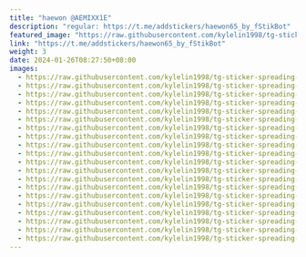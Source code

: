 ```yaml
---
title: "haewon @AEMIXX1E"
description: "regular: https://t.me/addstickers/haewon65_by_fStikBot"
featured_image: "https://raw.githubusercontent.com/kylelin1998/tg-sticker-spreading-worldwide-images/main/img/1f30c2d5-423a-4975-9f6d-5bd8d92808c4.jpg"
link: "https://t.me/addstickers/haewon65_by_fStikBot"
weight: 3
date: 2024-01-26T08:27:50+08:00
images:
  - https://raw.githubusercontent.com/kylelin1998/tg-sticker-spreading-worldwide-images/main/img/1f30c2d5-423a-4975-9f6d-5bd8d92808c4.jpg
  - https://raw.githubusercontent.com/kylelin1998/tg-sticker-spreading-worldwide-images/main/img/95dce6e6-b052-4e99-870e-7fd9672ef7d8.jpg
  - https://raw.githubusercontent.com/kylelin1998/tg-sticker-spreading-worldwide-images/main/img/df08c5a2-8199-46ce-9872-42ec597e4bad.jpg
  - https://raw.githubusercontent.com/kylelin1998/tg-sticker-spreading-worldwide-images/main/img/a99d2ec5-9cac-4435-a9c8-a824e18c6ab2.jpg
  - https://raw.githubusercontent.com/kylelin1998/tg-sticker-spreading-worldwide-images/main/img/8f6489d5-ede5-421e-b608-d984b6ec9945.jpg
  - https://raw.githubusercontent.com/kylelin1998/tg-sticker-spreading-worldwide-images/main/img/d0a7e65d-9144-4a34-bf04-5fde7fed0389.jpg
  - https://raw.githubusercontent.com/kylelin1998/tg-sticker-spreading-worldwide-images/main/img/d998c510-18d6-4469-aae9-ebdd9139d139.jpg
  - https://raw.githubusercontent.com/kylelin1998/tg-sticker-spreading-worldwide-images/main/img/9e4929b7-2dfe-4664-bf39-719df902a6cb.jpg
  - https://raw.githubusercontent.com/kylelin1998/tg-sticker-spreading-worldwide-images/main/img/0cdb2b5f-4759-44fd-8bea-e71f3ef762f3.jpg
  - https://raw.githubusercontent.com/kylelin1998/tg-sticker-spreading-worldwide-images/main/img/53a77888-8b6f-47de-8ec8-d3086532b918.jpg
  - https://raw.githubusercontent.com/kylelin1998/tg-sticker-spreading-worldwide-images/main/img/54b2f997-448f-4932-9f8e-06891c3f9f2e.jpg
  - https://raw.githubusercontent.com/kylelin1998/tg-sticker-spreading-worldwide-images/main/img/b50767f0-ced1-4a6c-89b9-476c9b6fe3ae.jpg
  - https://raw.githubusercontent.com/kylelin1998/tg-sticker-spreading-worldwide-images/main/img/ce18d319-8480-4b6c-9618-c66574511fd9.jpg
  - https://raw.githubusercontent.com/kylelin1998/tg-sticker-spreading-worldwide-images/main/img/da1bdb47-4431-4954-a00c-5697b49a4047.jpg
  - https://raw.githubusercontent.com/kylelin1998/tg-sticker-spreading-worldwide-images/main/img/76063077-ca24-4642-a457-1c0145ac207b.jpg
  - https://raw.githubusercontent.com/kylelin1998/tg-sticker-spreading-worldwide-images/main/img/044f11fe-b260-43f3-80cd-4e3b77c5ca8a.jpg
  - https://raw.githubusercontent.com/kylelin1998/tg-sticker-spreading-worldwide-images/main/img/5a473044-8042-48fa-8527-0cc0d396e5e1.jpg
  - https://raw.githubusercontent.com/kylelin1998/tg-sticker-spreading-worldwide-images/main/img/63a1d946-7bbf-4d15-9e64-2163bd64bf55.jpg
  - https://raw.githubusercontent.com/kylelin1998/tg-sticker-spreading-worldwide-images/main/img/805d8327-77b7-4414-83b6-de9a07507120.jpg
  - https://raw.githubusercontent.com/kylelin1998/tg-sticker-spreading-worldwide-images/main/img/fd925f22-f58e-4a84-8d98-7a04999ab3c2.jpg
---
```

